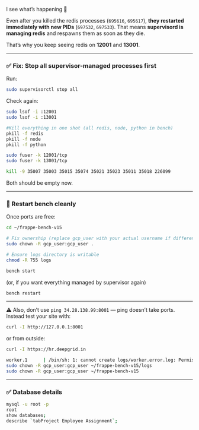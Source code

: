   I see what’s happening 👀

Even after you killed the redis processes (`695616`, `695617`), **they restarted immediately with new PIDs** (`697532`, `697533`). That means **supervisord is managing redis** and respawns them as soon as they die.

That’s why you keep seeing redis on **12001** and **13001**.

---

### ✅ Fix: Stop all supervisor-managed processes first

Run:

```bash
sudo supervisorctl stop all
```

Check again:

```bash
sudo lsof -i :12001
sudo lsof -i :13001
```
```bash
#Kill everything in one shot (all redis, node, python in bench)
pkill -f redis
pkill -f node
pkill -f python

sudo fuser -k 12001/tcp
sudo fuser -k 13001/tcp

kill -9 35007 35003 35015 35074 35021 35023 35011 35018 226099

```

Both should be empty now.

---

### 🚀 Restart bench cleanly

Once ports are free:

```bash
cd ~/frappe-bench-v15

# Fix ownership (replace gcp_user with your actual username if different)
sudo chown -R gcp_user:gcp_user .

# Ensure logs directory is writable
chmod -R 755 logs

bench start
```

(or, if you want everything managed by supervisor again)

```bash
bench restart
```

---

⚠️ Also, don’t use `ping 34.28.138.99:8001` — ping doesn’t take ports. Instead test your site with:

```bash
curl -I http://127.0.0.1:8001
```

or from outside:

```bash
curl -I https://hr.deepgrid.in
```

```bash
worker.1      | /bin/sh: 1: cannot create logs/worker.error.log: Permission denied
sudo chown -R gcp_user:gcp_user ~/frappe-bench-v15/logs
sudo chown -R gcp_user:gcp_user ~/frappe-bench-v15
```
---

### ✅ Database details
```bash
mysql -u root -p
root
show databases;
describe `tabProject Employee Assignment`;
```
